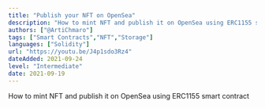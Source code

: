 ```yaml
---
title: "Publish your NFT on OpenSea"
description: "How to mint NFT and publish it on OpenSea using ERC1155 smart contract"
authors: ["@ArtiChmaro"]
tags: ["Smart Contracts","NFT","Storage"]
languages: ["Solidity"]
url: "https://youtu.be/J4p1sdo3Rz4"
dateAdded: 2021-09-24
level: "Intermediate"
date: 2021-09-19
---
```


How to mint NFT and publish it on OpenSea using ERC1155 smart contract